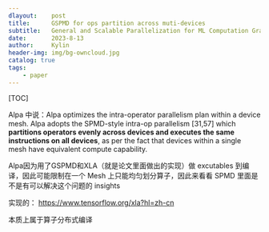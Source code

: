 ```yaml
---
dlayout:    post
title:      GSPMD for ops partition across muti-devices
subtitle:   General and Scalable Parallelization for ML Computation Graphs
date:       2023-8-13
author:     Kylin
header-img: img/bg-owncloud.jpg
catalog: true
tags:
    - paper
---
```




[TOC]



Alpa 中说：Alpa optimizes the intra-operator parallelism plan within a device mesh. Alpa adopts the SPMD-style intra-op parallelism [31,57] which **partitions operators evenly across devices and executes the same instructions on all devices**, as per the fact that devices within a single mesh have equivalent compute capability.

Alpa因为用了GSPMD和XLA（就是论文里面做出的实现）做 excutables 到编译，因此可能限制在一个 Mesh 上只能均匀划分算子，因此来看看 SPMD 里面是不是有可以解决这个问题的 insights



实现的： https://www.tensorflow.org/xla?hl=zh-cn



本质上属于算子分布式编译
